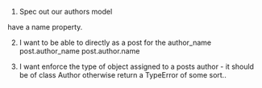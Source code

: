 1. Spec out our authors model

have a name property. 

2. I want to be able to directly as a post for the author_name
  post.author_name
  post.author.name

3. I want enforce the type of object assigned to a posts author - it should be of class Author otherwise return a TypeError of some sort..